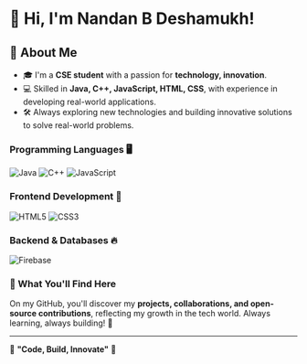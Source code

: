 # 👋 Hi, I'm Nandan B Deshamukh!  

## 🚀 About Me  
- 🎓 I'm a **CSE student** with a passion for **technology, innovation**.  
- 💻 Skilled in **Java, C++, JavaScript, HTML, CSS**, with experience in developing real-world applications.  
- 🛠️ Always exploring new technologies and building innovative solutions to solve real-world problems.   

### **Programming Languages** 🖥️  
![Java](https://img.shields.io/badge/Java-ED8B00?style=for-the-badge&logo=openjdk&logoColor=white)  ![C++](https://img.shields.io/badge/C++-00599C?style=for-the-badge&logo=cplusplus&logoColor=white)  ![JavaScript](https://img.shields.io/badge/JavaScript-F7DF1E?style=for-the-badge&logo=javascript&logoColor=black)  

### **Frontend Development** 🎨  
![HTML5](https://img.shields.io/badge/HTML5-E34F26?style=for-the-badge&logo=html5&logoColor=white)  ![CSS3](https://img.shields.io/badge/CSS3-1572B6?style=for-the-badge&logo=css3&logoColor=white)
  
### **Backend & Databases** 🔥  
![Firebase](https://img.shields.io/badge/Firebase-FFCA28?style=for-the-badge&logo=firebase&logoColor=black)  

### 🌱 What You'll Find Here  
On my GitHub, you'll discover my **projects, collaborations, and open-source contributions**, reflecting my growth in the tech world. Always learning, always building! 🚀   

---

🚀 **"Code, Build, Innovate"** 🚀  

